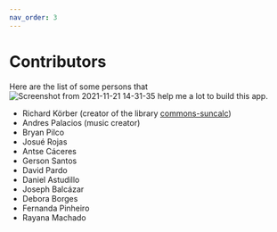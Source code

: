 ```yaml
---
nav_order: 3
---
```

# Contributors

Here are the list of some persons that![Screenshot from 2021-11-21 14-31-35](https://user-images.githubusercontent.com/35740463/144694493-a52a7746-5507-43f7-bbed-0ca76ecc02f9.png)
 help me a lot to build this app.

- Richard Körber (creator of the library [commons-suncalc](https://github.com/shred/commons-suncalc))
- Andres Palacios (music creator)
- Bryan Pilco
- Josué Rojas
- Antse Cáceres
- Gerson Santos
- David Pardo
- Daniel Astudillo
- Joseph Balcázar
- Debora Borges
- Fernanda Pinheiro
- Rayana Machado
